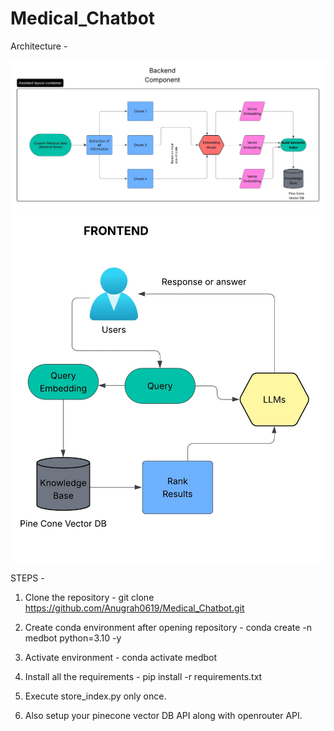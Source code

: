 # Medical_Chatbot

Architecture - 

![alt text](Backend.jpeg)
![alt text](Frontend.jpeg)



STEPS - 

1. Clone the repository - git clone https://github.com/Anugrah0619/Medical_Chatbot.git

2. Create conda environment after opening repository - conda create -n medbot python=3.10 -y

3. Activate environment - conda activate medbot

4. Install all the requirements - pip install -r requirements.txt

5. Execute store_index.py only once.

6. Also setup your pinecone vector DB API along with openrouter API.